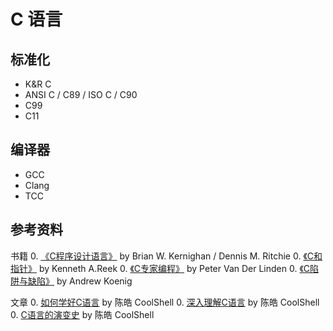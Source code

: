 # C 语言

## 标准化
- K&R C
- ANSI C / C89 / ISO C / C90
- C99
- C11

## 编译器
- GCC
- Clang
- TCC

## 参考资料

书籍
0. [《C程序设计语言》](https://book.douban.com/subject/1139336/) by Brian W. Kernighan / Dennis M. Ritchie
0. [《C和指针》](https://book.douban.com/subject/3012360/) by Kenneth A.Reek
0. [《C专家编程》](https://book.douban.com/subject/2377310/) by Peter Van Der Linden
0. [《C陷阱与缺陷》](https://book.douban.com/subject/2778632/) by Andrew Koenig

文章
0. [如何学好C语言](http://coolshell.cn/articles/4102.html) by 陈皓 CoolShell
0. [深入理解C语言](http://coolshell.cn/articles/5761.html) by 陈皓 CoolShell
0. [C语言的演变史](http://coolshell.cn/articles/1984.html) by 陈皓 CoolShell

